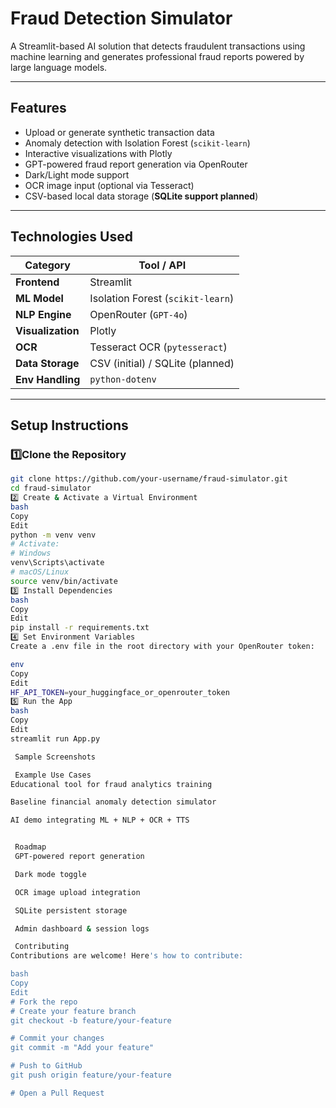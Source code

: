 # Fraud Detection Simulator

A Streamlit-based AI solution that detects fraudulent transactions using machine learning and generates professional fraud reports powered by large language models.

---

##  Features

-  Upload or generate synthetic transaction data  
-  Anomaly detection with Isolation Forest (`scikit-learn`)  
-  Interactive visualizations with Plotly  
-  GPT-powered fraud report generation via OpenRouter  
-  Dark/Light mode support  
- OCR image input (optional via Tesseract)    
-  CSV-based local data storage (**SQLite support planned**)  

---

##  Technologies Used

| Category        | Tool / API                    |
|-----------------|-------------------------------|
| **Frontend**    | Streamlit                     |
| **ML Model**    | Isolation Forest (`scikit-learn`) |
| **NLP Engine**  | OpenRouter (`GPT-4o`)         |
| **Visualization** | Plotly                    |
| **OCR**         | Tesseract OCR (`pytesseract`) |
| **Data Storage**| CSV (initial) / SQLite (planned) |
| **Env Handling**| `python-dotenv`               |

---

##  Setup Instructions

### 1️⃣Clone the Repository

```bash
git clone https://github.com/your-username/fraud-simulator.git
cd fraud-simulator
2️⃣ Create & Activate a Virtual Environment
bash
Copy
Edit
python -m venv venv
# Activate:
# Windows
venv\Scripts\activate
# macOS/Linux
source venv/bin/activate
3️⃣ Install Dependencies
bash
Copy
Edit
pip install -r requirements.txt
4️⃣ Set Environment Variables
Create a .env file in the root directory with your OpenRouter token:

env
Copy
Edit
HF_API_TOKEN=your_huggingface_or_openrouter_token
5️⃣ Run the App
bash
Copy
Edit
streamlit run App.py

 Sample Screenshots

 Example Use Cases
Educational tool for fraud analytics training

Baseline financial anomaly detection simulator

AI demo integrating ML + NLP + OCR + TTS


 Roadmap
 GPT-powered report generation

 Dark mode toggle

 OCR image upload integration

 SQLite persistent storage

 Admin dashboard & session logs

 Contributing
Contributions are welcome! Here's how to contribute:

bash
Copy
Edit
# Fork the repo
# Create your feature branch
git checkout -b feature/your-feature

# Commit your changes
git commit -m "Add your feature"

# Push to GitHub
git push origin feature/your-feature

# Open a Pull Request
